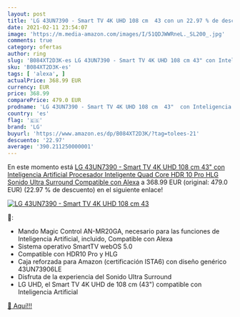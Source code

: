 ```yaml
---
layout: post
title: 'LG 43UN7390 - Smart TV 4K UHD 108 cm  43 con un 22.97 % de descuento'
date: 2021-02-11 23:54:07
image: 'https://m.media-amazon.com/images/I/51QDJWWRneL._SL200_.jpg'
comments: true
category: ofertas
author: ring
slug: 'B084XT2D3K-es LG 43UN7390 - Smart TV 4K UHD 108 cm 43" con Inteligencia...'
sku: 'B084XT2D3K-es'
tags: [ 'alexa', ]
actualPrice: 368.99 EUR
currency: EUR
price: 368.99
comparePrice: 479.0 EUR
prodname: 'LG 43UN7390 - Smart TV 4K UHD 108 cm  43"  con Inteligencia Artificial  Procesador Inteligente Quad Core  HDR 10 Pro  HLG  Sonido Ultra Surround  Compatible con Alexa'
country: 'es'
flag: '🇪🇸'
brand: 'LG'
buyurl: 'https://www.amazon.es/dp/B084XT2D3K/?tag=tolees-21'
descuento: '22.97'
average: '390.211250000001'
---
```


En este momento está [LG 43UN7390 - Smart TV 4K UHD 108 cm  43"  con Inteligencia Artificial  Procesador Inteligente Quad Core  HDR 10 Pro  HLG  Sonido Ultra Surround  Compatible con Alexa](https://www.amazon.es/dp/B084XT2D3K/?tag=tolees-21) a 368.99 EUR (original: 479.0 EUR) (22.97 %  de descuento) en el siguiente enlace!

[![LG 43UN7390 - Smart TV 4K UHD 108 cm  43](https://m.media-amazon.com/images/I/51QDJWWRneL._SL200_.jpg)](https://www.amazon.es/dp/B084XT2D3K/?tag=tolees-21)

🔎:

- Mando Magic Control AN-MR20GA, necesario para las funciones de Inteligencia Artificial, incluido, Compatible con Alexa
- Sistema operativo SmartTV webOS 5.0
- Compatible con HDR10 Pro y HLG
- Caja reforzada para Amazon (certificación ISTA6) con diseño genérico 43UN73906LE
- Disfruta de la experiencia del Sonido Ultra Surround
- LG UHD, el Smart TV 4K UHD de 108 cm (43") compatible con Inteligencia Artificial

[🛒 Aquí!!!](https://www.amazon.es/dp/B084XT2D3K/?tag=tolees-21)
